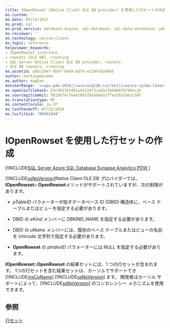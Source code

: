```yaml
---
title: IOpenRowset (Native Client OLE DB provider) を使用した行セットの作成 |Microsoft Docs
ms.custom: ''
ms.date: 03/14/2017
ms.prod: sql
ms.prod_service: database-engine, sql-database, sql-data-warehouse, pdw
ms.reviewer: ''
ms.technology: native-client
ms.topic: reference
helpviewer_keywords:
- IOpenRowset interface
- rowsets [OLE DB], creating
- SQL Server Native Client OLE DB provider, rowsets
- OLE DB rowsets, creating
ms.assetid: e8bc3de7-4b97-4de9-8df8-e11947d24045
author: markingmyname
ms.author: maghan
monikerRange: '>=aps-pdw-2016||=azuresqldb-current||=azure-sqldw-latest||>=sql-server-2016||=sqlallproducts-allversions||>=sql-server-linux-2017||=azuresqldb-mi-current'
ms.openlocfilehash: b3c9b5355492a4522073ced3c5b6666fbf40ec2b
ms.sourcegitcommit: 591bbf4c7e4e2092f8abda6a2ffed263cb61c585
ms.translationtype: MT
ms.contentlocale: ja-JP
ms.lasthandoff: 07/22/2020
ms.locfileid: "86942444"
---
```

# <a name="creating-a-rowset-with-iopenrowset"></a>IOpenRowset を使用した行セットの作成
[!INCLUDE[SQL Server Azure SQL Database Synapse Analytics PDW ](../../includes/applies-to-version/sql-asdb-asdbmi-asa-pdw.md)]

  [!INCLUDE[ssNoVersion](../../includes/ssnoversion-md.md)]Native Client OLE DB プロバイダーでは、 **IOpenRowset:: OpenRowset**メソッドがサポートされていますが、次の制限があります。  
  
-   *pTableID* パラメーターが指すデータベース ID (DBID) 構造体に、ベース テーブルまたはビューを指定する必要があります。  
  
-   DBID の *eKind* メンバーに DBKIND_NAME を指定する必要があります。  
  
-   DBID の *uName* メンバーには、既存のベース テーブルまたはビューの名前を Unicode 文字列で指定する必要があります。  
  
-   **OpenRowset** の *pIndexID* パラメーターには NULL を指定する必要があります。  
  
 **IOpenRowset::OpenRowset** の結果セットには、1 つの行セットが含まれます。 1つの行セットを含む結果セットは、カーソルでサポートでき [!INCLUDE[msCoName](../../includes/msconame-md.md)] [!INCLUDE[ssNoVersion](../../includes/ssnoversion-md.md)] ます。 開発者はカーソル サポートによって、[!INCLUDE[ssNoVersion](../../includes/ssnoversion-md.md)] のコンカレンシー メカニズムを使用できます。  
  
## <a name="see-also"></a>参照  
 [行セット](../../relational-databases/native-client-ole-db-rowsets/rowsets.md)  
  
  
